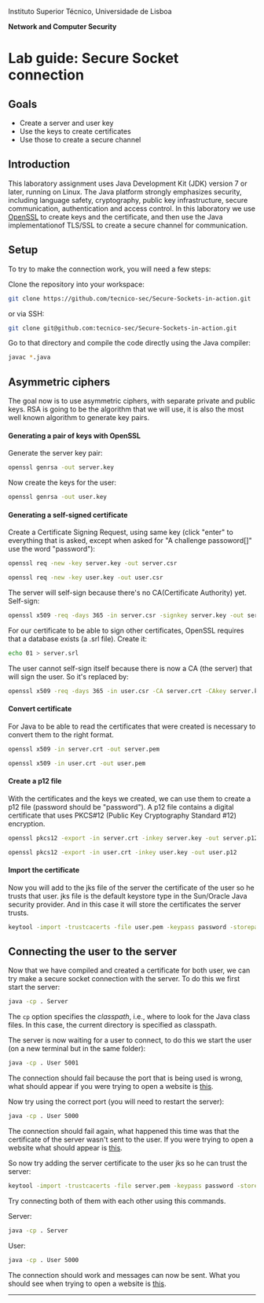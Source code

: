 Instituto Superior Técnico, Universidade de Lisboa

**Network and Computer Security**

# Lab guide: Secure Socket connection

## Goals

- Create a server and user key
- Use the keys to create certificates
- Use those to create a secure channel

## Introduction

This laboratory assignment uses Java Development Kit (JDK) version 7 or later, running on Linux.
The Java platform strongly emphasizes security, including language safety, cryptography, public key infrastructure, secure communication, authentication and access control.
In this laboratory we use [OpenSSL](https://www.openssl.org/) to create keys and the certificate, and then use the Java implementationof TLS/SSL to create a secure channel for communication.

## Setup
To try to make the connection work, you will need a few steps:

Clone the repository into your workspace:

```bash
git clone https://github.com/tecnico-sec/Secure-Sockets-in-action.git
```

or via SSH:

```bash
git clone git@github.com:tecnico-sec/Secure-Sockets-in-action.git
```

Go to that directory and compile the code directly using the Java compiler:

```bash
javac *.java
```

## Asymmetric ciphers

The goal now is to use asymmetric ciphers, with separate private and public keys. RSA is going to be the algorithm that we will use, it is also the most well known algorithm to generate key pairs.

#### Generating a pair of keys with OpenSSL

Generate the server key pair:

```bash
openssl genrsa -out server.key
```

Now create the keys for the user:

```bash
openssl genrsa -out user.key
```

#### Generating a self-signed certificate

Create a Certificate Signing Request, using same key (click "enter" to everything that is asked, except when asked for "A challenge passoword[]" use the word "password"):

```bash
openssl req -new -key server.key -out server.csr
```

```bash
openssl req -new -key user.key -out user.csr
```

The server will self-sign because there's no CA(Certificate Authority) yet.
Self-sign:

```bash
openssl x509 -req -days 365 -in server.csr -signkey server.key -out server.crt
```

For our certificate to be able to sign other certificates, OpenSSL requires that a database exists (a .srl file). Create it:

```bash
echo 01 > server.srl
```

The user cannot self-sign itself because there is now a CA (the server) that will sign the user.
So it's replaced by:

```bash
openssl x509 -req -days 365 -in user.csr -CA server.crt -CAkey server.key -out user.crt
```

#### Convert certificate

For Java to be able to read the certificates that were created is necessary to convert them to the right format.

```bash
openssl x509 -in server.crt -out server.pem
```

```bash
openssl x509 -in user.crt -out user.pem
```

#### Create a p12 file

With the certificates and the keys we created, we can use them to create a p12 file (password should be "password").
A p12 file contains a digital certificate that uses PKCS#12 (Public Key Cryptography Standard #12) encryption.

```bash
openssl pkcs12 -export -in server.crt -inkey server.key -out server.p12
```

```bash
openssl pkcs12 -export -in user.crt -inkey user.key -out user.p12
```

#### Import the certificate

Now you will add to the jks file of the server the certificate of the user so he trusts that user.
jks file is the default keystore type in the Sun/Oracle Java security provider. And in this case it will store the certificates the server trusts.

```bash
keytool -import -trustcacerts -file user.pem -keypass password -storepass password -keystore servertruststore.jks
```

## Connecting the user to the server

Now that we have compiled and created a certificate for both user, we can try make a secure socket connection with the server.
To do this we first start the server:

```bash
java -cp . Server
```

The `cp` option specifies the *classpath*, i.e., where to look for the Java class files.
In this case, the current directory is specified as classpath.

The server is now waiting for a user to connect, to do this we start the user (on a new terminal but in the same folder):

```bash
java -cp . User 5001
```

The connection should fail because the port that is being used is wrong, what should appear if you were trying to open a website is [this](https://wrong.host.badssl.com/).

Now try using the correct port (you will need to restart the server):

```bash
java -cp . User 5000
```

The connection should fail again, what happened this time was that the certificate of the server wasn't sent to the user. If you were trying to open a website what should appear is [this](https://untrusted-root.badssl.com/).

So now try adding the server certificate to the user jks so he can trust the server:

```bash
keytool -import -trustcacerts -file server.pem -keypass password -storepass password -keystore usertruststore.jks
```

Try connecting both of them with each other using this commands.

Server:

```bash
java -cp . Server
```

User:

```bash
java -cp . User 5000
```

The connection should work and messages can now be sent.
What you should see when trying to open a website is [this](https://https-everywhere.badssl.com/).

----
